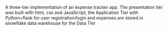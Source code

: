 A three-tier implementation of an expense tracker app. The presentation tier was built with html, css and JavaScript, the Application Tier with Python+flask for user registration/login and expenses are stored in snowflake data warehouse for the Data Tier
